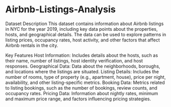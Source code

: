 # Airbnb-Listings-Analysis
Dataset Description
This dataset contains information about Airbnb listings in NYC for the year 2019, including key data points about the properties, hosts, and geographical details. The data can be used to explore patterns in listing prices, occupancy rates, host activity, and other factors that affect Airbnb rentals in the city.

Key Features
Host Information: Includes details about the hosts, such as their name, number of listings, host identity verification, and host responses.
Geographical Data: Data about the neighborhoods, boroughs, and locations where the listings are situated.
Listing Details: Includes the number of rooms, type of property (e.g., apartment, house), price per night, availability, and other listing-specific metrics.
Booking Data: Metrics related to listing bookings, such as the number of bookings, review counts, and occupancy rates.
Pricing Data: Information about nightly rates, minimum and maximum price range, and factors influencing pricing strategies.

